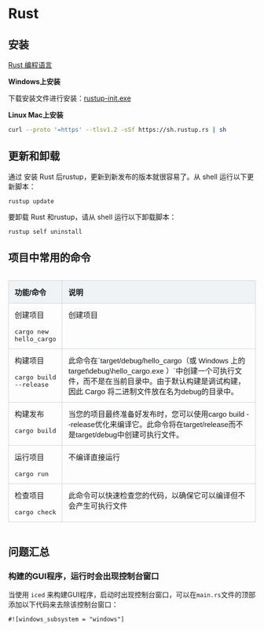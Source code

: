 <style>
.table-container {
    display: flex;
    justify-content: center;
    width: 100%;
}

.excel-table {
    width: 100%;
    border-collapse: collapse;
    font-family: Arial, sans-serif;
    font-size: 15px; /* 设置字体大小 */
    table-layout: fixed; /* 固定表格布局 */
}

.excel-table th, .excel-table td {
    border: 1px solid #d0d7de;
    padding: 12px;
    text-align: left;
    vertical-align: top; 
}

.excel-table th {
    background-color: #f0f3f5;
    font-weight: bold;
}

.excel-table tr:nth-child(even), table tr:nth-child(odd) {
    background-color: transparent; /* 确保所有行背景色一致 */
}

.excel-table tr:hover {
    background-color: inherit;
}

.excel-table tr:hover {
    background-color: #e9e9e9;
}
.excel-table th:nth-child(1), .excel-table td:nth-child(1) {
    width:200px;
}

.excel-table th:nth-child(2), .excel-table td:nth-child(2) {
    width: 100%;
}

</style>

# Rust

## 安装

[Rust 编程语言](https://doc.rust-lang.org/book/ch01-01-installation.html)

**Windows上安装**

下载安装文件进行安装：[rustup-init.exe](https://static.rust-lang.org/rustup/dist/x86_64-pc-windows-msvc/rustup-init.exe)


**Linux Mac上安装**

```bash
curl --proto '=https' --tlsv1.2 -sSf https://sh.rustup.rs | sh
```

## 更新和卸载
通过 安装 Rust 后rustup，更新到新发布的版本就很容易了。从 shell 运行以下更新脚本：

```
rustup update
```

要卸载 Rust 和rustup，请从 shell 运行以下卸载脚本：

```
rustup self uninstall
```

## 项目中常用的命令

<div class="table-container">
    <table class="excel-table">
        <thead>
            <tr>
                <th>功能/命令</th>
                <th>说明</th>
            </tr>
        </thead>
        <tbody>
            <tr>
                <td>创建项目<br><br><code>cargo new hello_cargo</code></td>
                <td>创建项目</td>
            </tr>
             <tr>
                <td>构建项目<br><br><code>cargo build --release</code></td>
                <td>此命令在`target/debug/hello_cargo（或 Windows 上的target\debug\hello_cargo.exe ）`中创建一个可执行文件，而不是在当前目录中。由于默认构建是调试构建，因此 Cargo 将二进制文件放在名为debug的目录中。</td>
            </tr>
              <tr>
                <td>构建发布<br><br><code>cargo build</code></td>
                <td>当您的项目最终准备好发布时，您可以使用cargo build --release优化来编译它。此命令将在target/release而不是target/debug中创建可执行文件。</td>
            </tr>
              <tr>
                <td>运行项目<br><br><code>cargo run</code></td>
                <td>不编译直接运行</td>
            </tr>
             <tr>
                <td>检查项目<br><br><code>cargo check</code></td>
                <td>此命令可以快速检查您的代码，以确保它可以编译但不会产生可执行文件</td>
            </tr>
        </tbody>
    </table>
</div>

## 问题汇总

### 构建的GUI程序，运行时会出现控制台窗口

当使用 `iced` 来构建GUI程序，启动时出现控制台窗口，可以在`main.rs`文件的顶部添加以下代码来去除该控制台窗口：

```
#![windows_subsystem = "windows"]
```